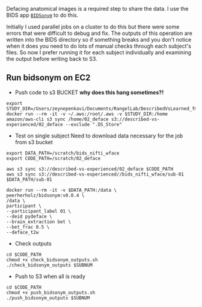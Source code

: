

Defacing anatomical images is a required step to share the data. I use the BIDS app [`BIDSonym`](https://github.com/PeerHerholz/BIDSonym) to do this.   

Initially I used parallel jobs on a cluster to do this but there were some errors that were difficult to debug and fix. The outputs of this operation are written into the BIDS directory so if something breaks and you don't notice when it does you need to do lots of manual checks through each subject's files. So now I prefer running it for each subject individually and examining the output before writing back to S3.

## Run bidsonym on EC2

- Push code to s3 BUCKET **why does this hang sometimes?!**
```
export STUDY_DIR=/Users/zeynepenkavi/Documents/RangelLab/DescribedVsLearned_fmri/preproc
docker run --rm -it -v ~/.aws:/root/.aws -v $STUDY_DIR:/home amazon/aws-cli s3 sync /home/02_deface s3://described-vs-experienced/02_deface --exclude ".DS_Store"
```

- Test on single subject Need to download data necessary for the job from s3 bucket
```
export DATA_PATH=/scratch/bids_nifti_wface
export CODE_PATH=/scratch/02_deface

aws s3 sync s3://described-vs-experienced/02_deface $CODE_PATH
aws s3 sync s3://described-vs-experienced//bids_nifti_wface/sub-01 $DATA_PATH/sub-01

docker run --rm -it -v $DATA_PATH:/data \
peerherholz/bidsonym:v0.0.4 \
/data \
participant \
--participant_label 01 \
--deid pydeface \
--brain_extraction bet \
--bet_frac 0.5 \
--deface_t2w
```
- Check outputs  
```
cd $CODE_PATH
chmod +x check_bidsonym_outputs.sh
./check_bidsonym_outputs $SUBNUM
```


- Push to S3 when all is ready
```
cd $CODE_PATH
chmod +x push_bidsonym_outputs.sh
./push_bidsonym_outputs $SUBNUM
```
